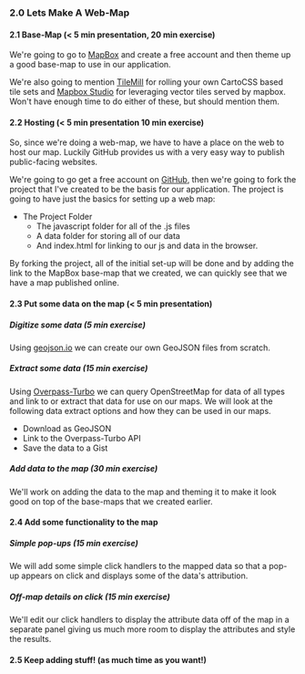 ### 2.0 Lets Make A Web-Map

#### 2.1 Base-Map (< 5 min presentation, 20 min exercise)

We're going to go to [MapBox](https://www.mapbox.com/) and create a free account and then theme up a good base-map to use in our application.

We're also going to mention [TileMill](https://www.mapbox.com/tilemill/) for rolling your own CartoCSS based tile sets and [Mapbox Studio](https://www.mapbox.com/mapbox-studio/#darwin) for leveraging vector tiles served by mapbox.  Won't have enough time to do either of these, but should mention them.

#### 2.2 Hosting (< 5 min presentation 10 min exercise)

So, since we're doing a web-map, we have to have a place on the web to host our map.  Luckily GitHub provides us with a very easy way to publish public-facing websites.

We're going to go get a free account on [GitHub](www.github.com), then we're going to fork the project that I've created to be the basis for our application.  The project is going to have just the basics for setting up a web map:

* The Project Folder
  * The javascript folder for all of the .js files
  * A data folder for storing all of our data
  * And index.html for linking to our js and data in the browser.

By forking the project, all of the initial set-up will be done and by adding the link to the MapBox base-map that we created, we can quickly see that we have a map published online.

#### 2.3 Put some data on the map (< 5 min presentation)

##### Digitize some data (5 min exercise)

Using [geojson.io](http://geojson.io/) we can create our own GeoJSON files from scratch.

##### Extract some data (15 min exercise)

Using [Overpass-Turbo](http://overpass-turbo.eu/) we can query OpenStreetMap for data of all types and link to or extract that data for use on our maps.  We will look at the following data extract options and how they can be used in our maps.

* Download as GeoJSON
* Link to the Overpass-Turbo API
* Save the data to a Gist

##### Add data to the map (30 min exercise)

We'll work on adding the data to the map and theming it to make it look good on top of the base-maps that we created earlier.

#### 2.4 Add some functionality to the map

##### Simple pop-ups (15 min exercise)

We will add some simple click handlers to the mapped data so that a pop-up appears on click and displays some of the data's attribution.

##### Off-map details on click (15 min exercise)

We'll edit our click handlers to display the attribute data off of the map in a separate panel giving us much more room to display the attributes and style the results.

#### 2.5 Keep adding stuff! (as much time as you want!)
